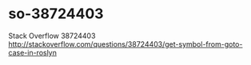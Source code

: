 # so-38724403
Stack Overflow 38724403 http://stackoverflow.com/questions/38724403/get-symbol-from-goto-case-in-roslyn
